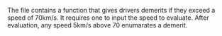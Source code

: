 The file contains a function that gives drivers demerits if they exceed a speed of 70km/s. It requires one to input the speed to evaluate. After evaluation, any speed 5km/s above 70 enumarates a demerit.